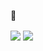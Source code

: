 :wave:

  <img align="center"  src="https://github-readme-stats.vercel.app/api?username=aboutroots&count_private=true&show_icons=true&theme=nord&hide=contribs,issues" />

<img align="center" src="https://github-readme-stats.vercel.app/api/top-langs/?username=aboutroots&layout=compact&show_icons=true&theme=nord" />
